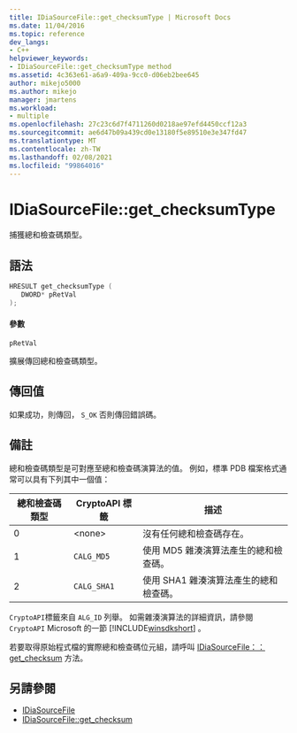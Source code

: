 ```yaml
---
title: IDiaSourceFile::get_checksumType | Microsoft Docs
ms.date: 11/04/2016
ms.topic: reference
dev_langs:
- C++
helpviewer_keywords:
- IDiaSourceFile::get_checksumType method
ms.assetid: 4c363e61-a6a9-409a-9cc0-d06eb2bee645
author: mikejo5000
ms.author: mikejo
manager: jmartens
ms.workload:
- multiple
ms.openlocfilehash: 27c23c6d7f4711260d0218ae97efd4450ccf12a3
ms.sourcegitcommit: ae6d47b09a439cd0e13180f5e89510e3e347fd47
ms.translationtype: MT
ms.contentlocale: zh-TW
ms.lasthandoff: 02/08/2021
ms.locfileid: "99864016"
---
```

# <a name="idiasourcefileget_checksumtype"></a>IDiaSourceFile::get_checksumType
捕獲總和檢查碼類型。

## <a name="syntax"></a>語法

```C++
HRESULT get_checksumType ( 
   DWORD* pRetVal
);
```

#### <a name="parameters"></a>參數
 `pRetVal`

擴展傳回總和檢查碼類型。

## <a name="return-value"></a>傳回值
 如果成功，則傳回， `S_OK` 否則傳回錯誤碼。

## <a name="remarks"></a>備註
 總和檢查碼類型是可對應至總和檢查碼演算法的值。 例如，標準 PDB 檔案格式通常可以具有下列其中一個值：

|總和檢查碼類型|CryptoAPI 標籤|描述|
|-------------------|---------------------|-----------------|
|0|\<none>|沒有任何總和檢查碼存在。|
|1|`CALG_MD5`|使用 MD5 雜湊演算法產生的總和檢查碼。|
|2|`CALG_SHA1`|使用 SHA1 雜湊演算法產生的總和檢查碼。|

 `CryptoAPI`標籤來自 `ALG_ID` 列舉。 如需雜湊演算法的詳細資訊，請參閱 `CryptoAPI` Microsoft 的一節 [!INCLUDE[winsdkshort](../../debugger/debug-interface-access/includes/winsdkshort_md.md)] 。

 若要取得原始程式檔的實際總和檢查碼位元組，請呼叫 [IDiaSourceFile：： get_checksum](../../debugger/debug-interface-access/idiasourcefile-get-checksum.md) 方法。

## <a name="see-also"></a>另請參閱
- [IDiaSourceFile](../../debugger/debug-interface-access/idiasourcefile.md)
- [IDiaSourceFile::get_checksum](../../debugger/debug-interface-access/idiasourcefile-get-checksum.md)